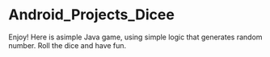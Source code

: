 # Android_Projects_Dicee
Enjoy!
Here is asimple Java game, using simple logic that generates random number. Roll the dice and have fun.
